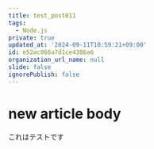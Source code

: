```yaml
---
title: test_post011
tags:
  - Node.js
private: true
updated_at: '2024-09-11T10:59:21+09:00'
id: e52ac066a7d1ce4386a6
organization_url_name: null
slide: false
ignorePublish: false
---
```

# new article body
これはテストです
